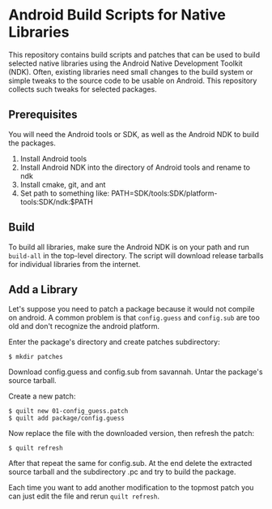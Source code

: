 Android Build Scripts for Native Libraries
==========================================

This repository contains build scripts and patches that can be used to build
selected native libraries using the Android Native Development Toolkit (NDK). 
Often, existing libraries need small changes to the build system or simple
tweaks to the source code to be usable on Android. This repository collects
such tweaks for selected packages.

Prerequisites
-------------
You will need the Android tools or SDK, as well as the Android NDK to build
the packages. 
  1. Install Android tools
  1. Install Android NDK into the directory of Android tools and rename to ndk
  1. Install cmake, git, and ant
  1. Set path to something like: PATH=SDK/tools:SDK/platform-tools:SDK/ndk:$PATH

Build
-----
To build all libraries, make sure the Android NDK is on your path and run `build-all`
in the top-level directory. The script will download release tarballs for individual
libraries from the internet.

Add a Library
-------------
Let's suppose you need to patch a package because it would not compile on
android. A common problem is that `config.guess` and `config.sub` are too old
and don't recognize the android platform.

Enter the package's directory and create patches subdirectory:

    $ mkdir patches

Download config.guess and config.sub from savannah. Untar the package's
source tarball.

Create a new patch:

    $ quilt new 01-config_guess.patch
    $ quilt add package/config.guess

Now replace the file with the downloaded version, then refresh the patch:

    $ quilt refresh

After that repeat the same for config.sub. At the end delete the extracted
source tarball and the subdirectory .pc and try to build the package.

Each time you want to add another modification to the topmost patch you can
just edit the file and rerun `quilt refresh`.
